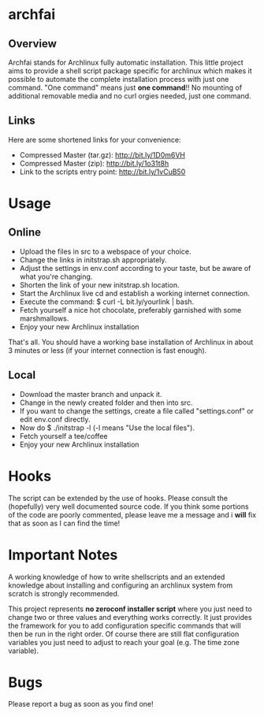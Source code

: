 archfai
=======
Overview
--------
Archfai stands for Archlinux fully automatic installation. This little project
aims to provide a shell script package specific for archlinux which makes it
possible to automate the complete installation process with just one command.
"One command" means just **one command**!! No mounting of additional removable
media and no curl orgies needed, just one command.

Links
-----
Here are some shortened links for your convenience:
* Compressed Master (tar.gz): 		http://bit.ly/1D0m6VH
* Compressed Master (zip):		http://bit.ly/1o31t8h
* Link to the scripts entry point:	http://bit.ly/1vCuB50

Usage
=====
Online
------
* Upload the files in src to a webspace of your choice.
* Change the links in initstrap.sh appropriately.
* Adjust the settings in env.conf according to your taste,
	but be aware of what you're changing.
* Shorten the link of your new initstrap.sh location.
* Start the Archlinux live cd and establish a working internet connection.
* Execute the command:
	$ curl -L bit.ly/yourlink | bash.
* Fetch yourself a nice hot chocolate, preferably garnished with some marshmallows.
* Enjoy your new Archlinux installation

That's all.
You should have a working base installation of Archlinux in about
3 minutes or less (if your internet connection is fast enough).

Local
-----
* Download the master branch and unpack it.
* Change in the newly created folder and then into src.
* If you want to change the settings, create a file called "settings.conf" or edit env.conf directly.
* Now do $ ./initstrap -l  (-l means "Use the local files").
* Fetch yourself a tee/coffee
* Enjoy your new Archlinux installation

Hooks
=====
The script can be extended by the use of hooks. Please consult the
(hopefully) very well documented source code. If you think some
portions of the code are poorly commented, please leave me a message
and i **will** fix that as soon as I can find the time!

Important Notes
===============
A working knowledge of how to write shellscripts and an extended
knowledge about installing and configuring an archlinux system from scratch
is strongly recommended.

This project represents **no zeroconf installer script**
where you just need to change two or three values and
everything works correctly. It just provides the framework for you
to add configuration specific commands that will then be run in the right
order. Of course there are still flat configuration variables you just
need to adjust to reach your goal (e.g. The time zone variable).

Bugs
====
Please report a bug as soon as you find one!


